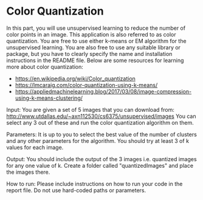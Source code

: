# Color Quantization

In this part, you will use unsupervised learning to reduce the number of color points in an image.
This application is also referred to as color quantization. You are free to use either k-means or
EM algorithm for the unsupervised learning. You are also free to use any suitable library or
package, but you have to clearly specify the name and installation instructions in the README file.
Below are some resources for learning more about color quantization:
- https://en.wikipedia.org/wiki/Color_quantization
- https://lmcaraig.com/color-quantization-using-k-means/
- https://appliedmachinelearning.blog/2017/03/08/image-compression-using-k-means-clustering/

Input:
You are given a set of 5 images that you can download from:
http://www.utdallas.edu/~axn112530/cs6375/unsupervised/images
You can select any 3 out of these and run the color quantization algorithm on them.

Parameters:
It is up to you to select the best value of the number of clusters and any other parameters for the algorithm. You should try at least 3 of k values for each image.

Output:
You should include the output of the 3 images i.e. quantized images for any one value of k.
Create a folder called "quantizedImages" and place the images there.

How to run:
Please include instructions on how to run your code in the report file. Do not use hard-coded
paths or parameters.
